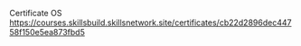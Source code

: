 Certificate OS https://courses.skillsbuild.skillsnetwork.site/certificates/cb22d2896dec44758f150e5ea873fbd5
